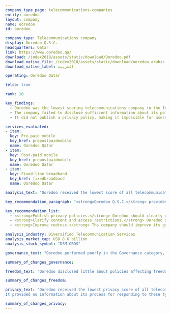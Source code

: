 ```yaml
---
company_type_page: telecommunications-companies
entity: ooredoo
layout: company
name: ooredoo
id: ooredoo

company_type: Telecommunications company
display: Ooredoo Q.S.C.
headquarters: Qatar
link: https://www.ooredoo.qa/
download: /index2018/assets/static/download/Ooredoo.pdf
download_native_file: /index2018/assets/static/download/ooredoo_arabic.pdf
download_native_label: العربية

operating: Ooredoo Qatar

telco: true

rank: 10

key_findings:
  - Ooredoo was the lowest scoring telecommunications company in the Index, disclosing almost nothing about policies and practices affecting freedom of expression and privacy.
  - The company failed to disclose sufficient information about its policies affecting users’ freedom of expression, including its processes for blocking content or responding to government demands to shut down networks.
  - It did not publish a privacy policy, making it impossible for users to understand what the company does with their information, including what it collects, shares, and why.

services_evaluated:
- item:
  key: Pre-paid mobile
  key_href: prepostpaidmobile
  name: Ooredoo Qatar
- item:
  key: Post-paid mobile
  key_href: prepostpaidmobile
  name: Ooredoo Qatar
- item:
  key: Fixed-line broadband
  key_href: fixedbroadband
  name: Ooredoo Qatar

analysis_text: "Ooredoo received the lowest score of all telecommunications companies, disclosing less about policies and practices affecting users’ freedom of expression and privacy than any of its peers, including Etisalat, the UAE-based telecommunications company. Ooredoo, which is majority owned by the government of Qatar, was one of four companies in the Index to make no improvements in the 2018 Index. While the <a href=\"https://freedomhouse.org/report/freedom-press/2017/qatar\" target=\"_blank\">political and regulatory environment in Qatar</a> discourages companies from making public commitments to human rights, the company could still be more transparent about basic policies affecting freedom of expression and privacy in a number of areas. For instance, it could make its privacy policies publicly available to users. It could also provide information about what steps it takes to keep user information secure, as there are no legal obstacles preventing the company from doing so. In 2016, Qatar passed its <a href=\"http://www.qatar-tribune.com/news-details/id/31687\" target=\"_blank\">first comprehensive data privacy law</a> requiring companies to notify the regulators and users in the event of a data breach, but the company does not disclose this information."

key_recommendation_paragraph: "<strong>Ooredoo Q.S.C.</strong> provides telecommunications services such as mobile, broadband, and fiber in Qatar and <a href=\"http://ooredoo.com/en/who_we_are/our_markets\" target=\"_blank\">11 other countries</a> in the Middle East, North Africa, and Asia."

key_recommendation_list:
  - <strong>Publish privacy policies.</strong> Ooredoo should clearly disclose its privacy policies and ensure these policies are both easy to find and to understand.
  - <strong>Clarify content and access restrictions.</strong> Ooredoo should be more transparent about its process for handling government and private requests to block content or restrict user accounts, and for handling government requests to shut down networks.
  - <strong>Improve redress.</strong> The company should improve its grievance mechanisms by disclosing that its process for receiving complaints includes complaints related to freedom of expression and privacy, and providing clear remedies for these types of complaints.

analysis_industry: Diversified Telecommunication Services
analysis_market_cap: USD 8.6 billion
analysis_stock_symbol: "DSM ORDS"

governance_text: "Ooredoo performed poorly in the Governance category, receiving the lowest score of all telecommunications companies. It did not make a public commitment to respect freedom of expression and privacy as human rights (G1), nor did it disclose having senior-level oversight over these issues within the company (G2). Although it disclosed a whistleblower policy, it did not mention if this policy pertains to freedom of expression or privacy issues (G3). It offered no evidence that it has any human rights due diligence processes in place (G4), or if it engages with stakeholders on freedom of expression or privacy issues (G5). Ooredoo disclosed some information about a grievance mechanism through which customers may submit complaints, but there was no additional information about its processes for receiving and responding to such grievances (G6)."

summary_of_changes_governance:

freedom_text: "Ooredoo disclosed little about policies affecting freedom of expression, receiving the third-lowest score among telecommunications companies, ahead of MTN, Axiata, and Bharti Airtel.<br /><br /><strong>Content and account restriction requests:</strong> Ooredoo, like most of its peers, provided no information about its process for responding to government or private requests to block content or restrict users’ accounts (F5), nor did it supply any data about the number of government or private requests to restrict content or accounts that it receives or complies with (F6, F7). There is no apparent legal barrier to supplying this information. The lack of disclosure is likely a result of Ooredoo being majority state-owned as well as from a general lack of transparency in the Qatari legal environment. Telecommunications companies in Qatar are <a href=\"https://dohanews.co/qatars-emir-signs-law-new-cybercrime-legislation\" target=\"_blank\">legally required</a> to comply with all judicial orders to block content, though there is no law prohibiting Ooredoo from disclosing its processes for handling or compliance rates with either government or private content-blocking requests.<br /><br /><strong>Network management and shutdowns:</strong> Ooredoo Qatar did not disclose any information about its network management policies (F9). Like most telecommunications companies, it <a href=\"https://www.ooredoo.qa/portal/OoredooQatar/general-terms-and-conditions\" target=\"_blank\">disclosed little</a> about its processes for handling government requests to shut down its networks (F10).<br /><br /><strong>Identity policy:</strong> Ooredoo Qatar disclosed that it requires pre-paid mobile users to provide government-issued identification (F11), although it is unclear if this is required by law."

summary_of_changes_freedom:

privacy_text: "Ooredoo received the lowest privacy score of all telecommunications companies evaluated, as the company did not publish a privacy policy for pre- or post-paid mobile, or for fixed-line broadband services.<br /><br /><strong>Handling of user information:</strong> Ooredoo Qatar was the only company in the entire Index to disclose nothing about what user information it collects, shares, retains, and its reasons for doing so (P3-P8). The company did not publish a privacy policy for the services evaluated.<br /><br /><strong>Requests for user information:</strong> Ooredoo provided no information about how it handles government or private requests for user information, making it one of three companies, along with Etisalat and Axiata, that received no credit on these indicators (P10, P11, P12).
It provided no information about its process for responding to these types of requests (P10), or whether it notifies users when their information is requested (P12). The company also did not publish any data on the number of requests it received for user information (P11). The lack of disclosure is likely a result of Ooredoo being majority state-owned as well as from a general lack of transparency in the Qatari legal environment. Still, there is no law specifically prohibiting Ooredoo from disclosing its policies for responding to user information requests that come through private processes. <br /><br /><strong>Security:</strong> Ooredoo Qatar was the only company in the entire Index to disclose nothing about its policies and processes for keeping users’ information secure (P13-P18). It did not disclose whether it has systems in place to monitor or limit employee access to user information (P13), nor did it provide any information about its processes for addressing security vulnerabilities or for handling data breaches (P14, P15)."

summary_of_changes_privacy:
---
```


